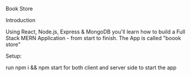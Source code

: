 Book Store

Introduction

Using React, Node.js, Express & MongoDB you'll learn how to build a Full Stack MERN Application - from start to finish. The App is called "boook store" 

Setup:

run npm i && npm start for both client and server side to start the app
